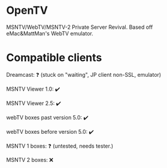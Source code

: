 # OpenTV
MSNTV/WebTV/MSNTV-2 Private Server Revival. Based off eMac&amp;MattMan's WebTV emulator.
# Compatible clients
Dreamcast: ❓ (stuck on "waiting", JP client non-SSL, emulator)

MSNTV Viewer 1.0: ✔️

MSNTV Viewer 2.5: ✔️

webTV boxes past version 5.0: ✔️

webTV boxes before version 5.0: ✔️

MSNTV 1 boxes: ❓ (untested, needs tester.)

MSNTV 2 boxes: ❌
